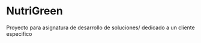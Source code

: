 # NutriGreen
Proyecto para asignatura de desarrollo de soluciones/ dedicado a un cliente especifico
